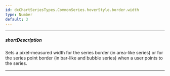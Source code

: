 ```yaml
---
id: dxChartSeriesTypes.CommonSeries.hoverStyle.border.width
type: Number
default: 3
---
```

---
##### shortDescription
Sets a pixel-measured width for the series border (in area-like series) or for the series point border (in bar-like and bubble series) when a user points to the series.

---
